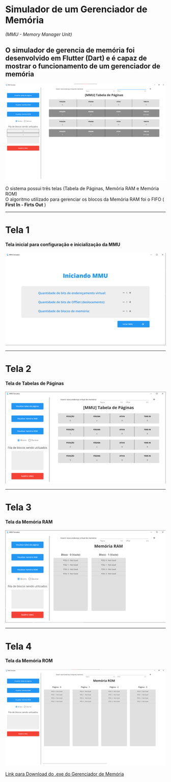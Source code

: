 # Simulador de um Gerenciador de Memória<br />
*(MMU - Memory Manager Unit)*

## O simulador de gerencia de memória foi desenvolvido em Flutter (Dart) e é capaz de mostrar o funcionamento de um gerenciador de memória

![alt text](https://github.com/GabriPalmyro/Simulador-Gerenciador-De-Memoria/blob/master/assets/telaDemo.png)

O sistema possui três telas (Tabela de Páginas, Memória RAM e Memória ROM)<br />
O algoritmo utilizado para gerenciar os blocos da Memória RAM foi o FIFO ( **First In - Firts Out** )

---
# Tela 1
#### Tela inicial para configuração e inicialização da MMU
![alt text](https://github.com/GabriPalmyro/Simulador-Gerenciador-De-Memoria/blob/master/assets/telaInicial.png)

---
# Tela 2
#### Tela de Tabelas de Páginas 
![alt text](https://github.com/GabriPalmyro/Simulador-Gerenciador-De-Memoria/blob/master/assets/telaTabelas.png)

---
# Tela 3
#### Tela da Memória RAM
![alt text](https://github.com/GabriPalmyro/Simulador-Gerenciador-De-Memoria/blob/master/assets/telaRAM.png)

---
# Tela 4
#### Tela da Memória ROM
![alt text](https://github.com/GabriPalmyro/Simulador-Gerenciador-De-Memoria/blob/master/assets/telaROM.png)

[Link para Download do .exe do Gerenciador de Memória](https://drive.google.com/file/d/1YlUlz9x2ETs2lGJBZDFbpKHsEeaVj_Yi/view?usp=sharing)
